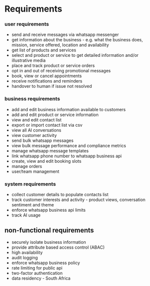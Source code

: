 # Requirements

### user requirements
- send and receive messages via whatsapp messenger
- get information about the business - e.g. what the business does, mission, service offered, location and availability
- get list of products and services
- select and product or service to get detailed information and/or illustrative media
- place and track product or service orders
- opt in and out of receiving promotional messages
- book, view or cancel appointments
- receive notifications and reminders
- handover to human if issue not resolved

### business requirements
- add and edit business information available to customers
- add and edit product or service information
- view and edit contact list
- export or import contact list via csv
- view all AI conversations
- view customer activity
- send bulk whatsapp messages
- view bulk message performance and compliance metrics
- manage whatsapp message templates
- link whatsapp phone number to whatsapp business api
- create, view and edit booking slots
- manage orders
- user/team management

### system requirements
- collect customer details to populate contacts list
- track customer interests and activity - product views, conversation sentiment and theme
- enforce whatsapp business api limits
- track AI usage

## non-functional requirements
- securely isolate business information
- provide attribute based access control (ABAC)
- high availability
- audit logging
- enforce whatsapp business policy
- rate limiting for public api
- two-factor authentication
- data residency - South Africa